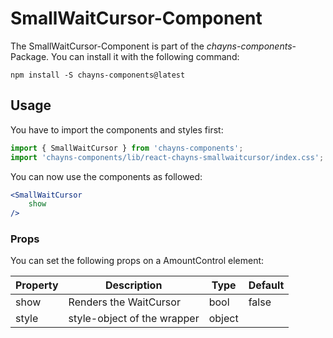 # SmallWaitCursor-Component #

The SmallWaitCursor-Component is part of the *chayns-components*-Package. You can install it with the following command:

    npm install -S chayns-components@latest


## Usage ##
You have to import the components and styles first:

```jsx
import { SmallWaitCursor } from 'chayns-components';
import 'chayns-components/lib/react-chayns-smallwaitcursor/index.css';
```


You can now use the components as followed:
```jsx
<SmallWaitCursor
    show
/>
```


### Props ###
You can set the following props on a AmountControl element:

| Property     | Description                                                                                                  | Type     | Default |
|--------------|--------------------------------------------------------------------------------------------------------------|----------|---------|
| show         | Renders the WaitCursor                                                                                       | bool     | false   |
| style        | style-object of the wrapper                                                                                  | object   |         |
